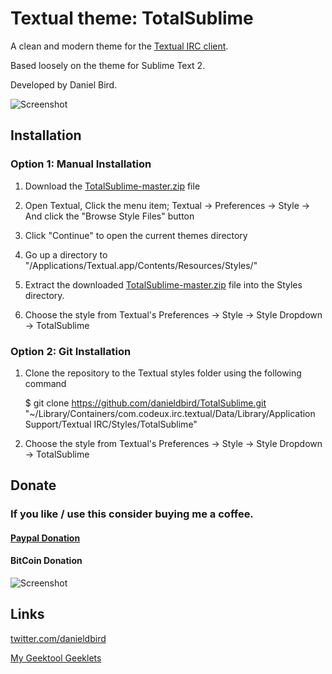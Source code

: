 # Textual theme: TotalSublime

A clean and modern theme for the <a href="http://www.codeux.com/textual/" target="_tab">Textual IRC client</a>.

Based loosely on the theme for Sublime Text 2.

Developed by Daniel Bird.

![Screenshot](https://github.com/danieldbird/tmp/blob/master/TotalSublime.png)


## Installation

### Option 1: Manual Installation

1.  Download the [TotalSublime-master.zip](https://github.com/danieldbird/TotalSublime/archive/master.zip) file

2.  Open Textual, Click the menu item; Textual -> Preferences -> Style -> And click the "Browse Style Files" button

3.  Click "Continue" to open the current themes directory

4.  Go up a directory to "/Applications/Textual.app/Contents/Resources/Styles/"

4.  Extract the downloaded [TotalSublime-master.zip](https://github.com/danieldbird/TotalSublime/archive/master.zip) file into the Styles directory.

5.  Choose the style from Textual's Preferences -> Style -> Style Dropdown -> TotalSublime

### Option 2: Git Installation

1.  Clone the repository to the Textual styles folder using the following command

	$ git clone https://github.com/danieldbird/TotalSublime.git "~/Library/Containers/com.codeux.irc.textual/Data/Library/Application Support/Textual IRC/Styles/TotalSublime"

2.  Choose the style from Textual's Preferences -> Style -> Style Dropdown -> TotalSublime


## Donate

### If you like / use this consider buying me a coffee.

#### <a href="https://www.paypal.com/cgi-bin/webscr?cmd=_donations&business=TVUY6C9JAKDN2&lc=AU&currency_code=USD&bn=PP%2dDonationsBF%3abtn_donateCC_LG%2egif%3aNonHosted" target="_tab">Paypal Donation</a>

#### BitCoin Donation
![Screenshot](https://github.com/danieldbird/tmp/blob/master/BitCoin.png)

## Links
<a href="http://www.twitter.com/danieldbird" target="_tab">twitter.com/danieldbird</a>

<a href="http://www.macosxtips.co.uk/geeklets/user/history/danieldbird/" target="_tab">My Geektool Geeklets</a>

